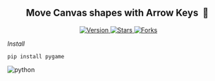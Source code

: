 <h2 align="center"> Move Canvas shapes with Arrow Keys &nbsp;🤖&nbsp;</h2>

<p align="center">
  
  <a href="https://github.com/BrianMarquez3/I-am-a-Robote/tags">
    <img src="https://img.shields.io/github/tag/BrianMarquez3/I-am-a-Robot.svg?label=version&style=flat" alt="Version">
  </a>
  <a href="https://github.com/BrianMarquez3/I-am-a-Robot/stargazers">
    <img src="https://img.shields.io/github/stars/BrianMarquez3/I-am-a-Robot.svg?style=flat" alt="Stars">
  </a>
  <a href="https://github.com/BrianMarquez3/I-am-a-Robot/network">
    <img src="https://img.shields.io/github/forks/BrianMarquez3/I-am-a-Robot.svg?style=flat" alt="Forks">
  </a> 
</p>
  
_Install_
```
pip install pygame
```
![python](./images/robot.png)


